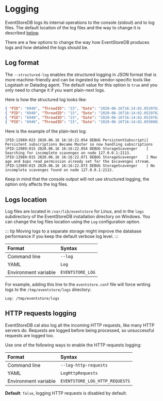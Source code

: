 # Logging

EventStoreDB logs its internal operations to the console (stdout) and to log files. The default location of the log files and the way to change it is described [below](#logs-location).

There are a few options to change the way how EventStoreDB produces logs and how detailed the logs should be.

## Log format

The `--structured-log` enables the structured logging in JSON format that is more machine-friendly and can be ingested by vendor-specific tools like Logstash or Datadog agent. The default value for this option is `true` and you only need to change it if you want plain-next logs.

Here is how the structured log looks like:

```json
{ "PID": "6940", "ThreadID": "23", "Date": "2020-06-16T16:14:02.052976Z", "Level": "Debug", "Logger": "ProjectionManager", "Message": "PROJECTIONS: Starting Projections Manager. (Node State : {state})", "EventProperties": { "state": "Master" } }
{ "PID": "6940", "ThreadID": "15", "Date": "2020-06-16T16:14:02.052976Z", "Level": "Info", "Logger": "ClusterVNodeController", "Message": "========== [{internalHttp}] Sub System '{subSystemName}' initialized.", "EventProperties": { "internalHttp": "127.0.0.1:2112", "subSystemName": "Projections" } }
{ "PID": "6940", "ThreadID": "23", "Date": "2020-06-16T16:14:02.052976Z", "Level": "Debug", "Logger": "MultiStreamMessageWriter", "Message": "PROJECTIONS: Resetting Worker Writer", "EventProperties": {  } }
{ "PID": "6940", "ThreadID": "23", "Date": "2020-06-16T16:14:02.055000Z", "Level": "Debug", "Logger": "ProjectionCoreCoordinator", "Message": "PROJECTIONS: SubComponent Started: {subComponent}", "EventProperties": { "subComponent": "EventReaderCoreService" } }
```

Here is the example of the plain-text log:

```
[PID:12989:023 2020.06.16 16:16:22.054 DEBUG PersistentSubscripti] Persistent subscriptions Became Master so now handling subscriptions
[PID:12989:015 2020.06.16 16:16:22.054 DEBUG StorageScavenger    ] Searching for incomplete scavenges on node 127.0.0.1:2113.
[PID:12989:015 2020.06.16 16:16:22.071 DEBUG StorageScavenger    ] Max age and $ops read permission already set for the $scavenges stream.
[PID:12989:015 2020.06.16 16:16:22.073 DEBUG StorageScavenger    ] No incomplete scavenges found on node 127.0.0.1:2113.
```

Keep in mind that the console output will not use structured logging, the option only affects the log files.

## Logs location

Log files are located in `/var/lib/eventstore` for Linux, and in the `logs` subdirectory of the EventStoreDB installation directory on Windows. You can change the log files location using the `Log` configuration option.

::: tip
Moving logs to a separate storage might improve the database performance if you keep the default verbose log level.
:::

| Format               | Syntax |
| :------------------- | :----- |
| Command line         | `--log` |
| YAML                 | `Log` |
| Environment variable | `EVENTSTORE_LOG` |

For example, adding this line to the `eventstore.conf` file will force writing logs to the `/tmp/eventstore/logs` directory:

```
Log: /tmp/eventstore/logs
```

## HTTP requests logging

EventStoreDB cal also log all the incoming HTTP requests, like many HTTP servers do. Requests are logged before being processed, so unsuccessful requests are logged too.

Use one of the following ways to enable the HTTP requests logging:
 
| Format               | Syntax |
| :------------------- | :----- |
| Command line         | `--log-http-requests` |
| YAML                 | `LogHttpRequests` |
| Environment variable | `EVENTSTORE_LOG_HTTP_REQUESTS` |

**Default**: `false`, logging HTTP requests is disabled by default.

